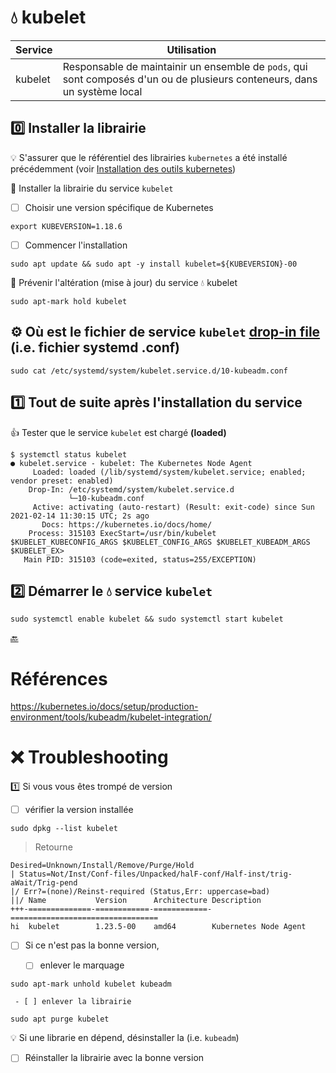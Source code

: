 #  :droplet: kubelet

| Service | Utilisation                                                   |
|---------|--------------------------------------------------------------------------------------------------------------------------|
| kubelet | Responsable de maintainir un ensemble de `pods`, qui sont composés d'un ou de plusieurs conteneurs, dans un système local |

## :zero: Installer la librairie

:bulb: S'assurer que le référentiel des librairies `kubernetes` a été installé précédemment (voir [Installation des outils kubernetes](kube-tools.md#one-installer-le-référentiel-google-cloud))

:round_pushpin: Installer la librairie du service `kubelet`

- [ ] Choisir une version spécifique de Kubernetes

```
export KUBEVERSION=1.18.6
``` 

- [ ] Commencer l'installation

```
sudo apt update && sudo apt -y install kubelet=${KUBEVERSION}-00
```

:round_pushpin:  Prévenir l'altération (mise à jour) du service :droplet: kubelet

```
sudo apt-mark hold kubelet
```


## :gear: Où est le fichier de service `kubelet` [drop-in file](https://stackoverflow.com/questions/59842743/what-is-a-drop-in-file-what-is-a-drop-in-directory-how-to-edit-systemd-service) (i.e. fichier systemd .conf)

```
sudo cat /etc/systemd/system/kubelet.service.d/10-kubeadm.conf
```

## :one: Tout de suite après l'installation du service

:+1: Tester que le service `kubelet` est chargé **(loaded)**

```
$ systemctl status kubelet
● kubelet.service - kubelet: The Kubernetes Node Agent
     Loaded: loaded (/lib/systemd/system/kubelet.service; enabled; vendor preset: enabled)
    Drop-In: /etc/systemd/system/kubelet.service.d
             └─10-kubeadm.conf
     Active: activating (auto-restart) (Result: exit-code) since Sun 2021-02-14 11:30:15 UTC; 2s ago
       Docs: https://kubernetes.io/docs/home/
    Process: 315103 ExecStart=/usr/bin/kubelet $KUBELET_KUBECONFIG_ARGS $KUBELET_CONFIG_ARGS $KUBELET_KUBEADM_ARGS $KUBELET_EX>
   Main PID: 315103 (code=exited, status=255/EXCEPTION)
```

## :two: Démarrer le :droplet: service `kubelet`

``` 
sudo systemctl enable kubelet && sudo systemctl start kubelet
```

[:back:](../#round_pushpin-installation-des-services)

# Références

https://kubernetes.io/docs/setup/production-environment/tools/kubeadm/kubelet-integration/


# :x: Troubleshooting

:one: Si vous vous êtes trompé de version 

- [ ] vérifier la version installée

```
sudo dpkg --list kubelet
```
> Retourne
```
Desired=Unknown/Install/Remove/Purge/Hold
| Status=Not/Inst/Conf-files/Unpacked/halF-conf/Half-inst/trig-aWait/Trig-pend
|/ Err?=(none)/Reinst-required (Status,Err: uppercase=bad)
||/ Name           Version      Architecture Description
+++-==============-============-============-=================================
hi  kubelet        1.23.5-00    amd64        Kubernetes Node Agent
```

- [ ] Si ce n'est pas la bonne version, 

     - [ ] enlever le marquage

```
sudo apt-mark unhold kubelet kubeadm
```

     - [ ] enlever la librairie

```
sudo apt purge kubelet
```

:bulb: Si une librarie en dépend, désinstaller la (i.e. `kubeadm`)

- [ ] Réinstaller la librairie avec la bonne version

